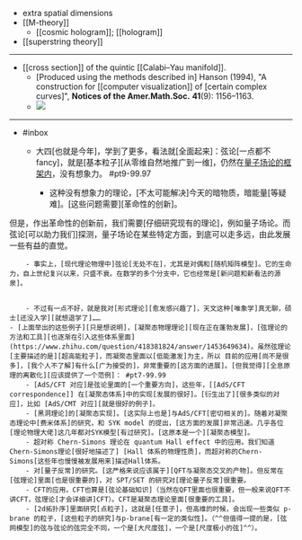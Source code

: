 - extra spatial dimensions
- [[M-theory]]
    - [[cosmic hologram]]; [[hologram]]
- [[superstring theory]]
- ---
- [[cross section]] of the quintic [[Calabi–Yau manifold]].
    - [Produced using the methods described in] Hanson (1994), "A construction for [[computer visualization]] of [certain complex curves]", __Notices of the Amer.Math.Soc.__ **41**(9): 1156–1163.
    - ![](https://firebasestorage.googleapis.com/v0/b/firescript-577a2.appspot.com/o/imgs%2Fapp%2FXELiu-NovaKG%2F5QEAqi-lbw.png?alt=media&token=99430d88-f683-4058-805f-216d7964f44a)
- ---
- #inbox
    - 大四[也就是今年]，学到了更多，看法就[全面起来]：弦论[一点都不 fancy]，就是[基本粒子][从零维自然地推广到一维]，仍然在[量子场论的框架内](https://zhuanlan.zhihu.com/p/398488911)，没有想象力。 #pt9-99.97


        - 这种没有想象力的理论，[不太可能解决]今天的暗物质，暗能量[等疑难]。[这些问题需要][革命性的创新]。

但是，作出革命性的创新前，我们需要[仔细研究现有的理论]，例如量子场论。而弦论[可以助力我们]探测，量子场论在某些特定方面，到底可以走多远，由此发展一些有益的直觉。


        - 事实上，[现代理论物理中]弦论[无处不在]，尤其是对偶和[随机矩阵模型]。它的生命力，自上世纪复兴以来，只盛不衰。在数学的多个分支中，它也经常是[新问题和新看法的源泉]。


        - 不过有一点不好，就是我对[形式理论][愈发感兴趣了]，天文这种[唯象学]真无聊，硕士[还没入学][就想退学了]……
    - [上面举出的这些例子][只是想说明]，[凝聚态物理理论][现在正在蓬勃发展]，[弦理论的方法和工具][也逐渐在引入这些体系里面](https://www.zhihu.com/question/418381824/answer/1453649634)。虽然弦理论[主要描述的是][超高能粒子]，而凝聚态里面以[低能激发]为主，所以 目前的应用[尚不是很多]，[我个人不了解]有什么[广为接受的]，非常重要的[这方面的进展]。[但我觉得][全息原理的离散化][应该提供了一个范例]： #pt7-99.99
        - [AdS/CFT 对应]是弦论里面的[一个重要方向]，这些年，[[AdS/CFT correspondence]] 在[凝聚态体系]中的实现[发展的很好]。[衍生出了][很多类似的对应]，比如 [AdS/CMT 对应][就是很好的例子]。
        - [黑洞理论]的[凝聚态实现]。[这实际上也是]与AdS/CFT[密切相关的]。随着对凝聚态理论中[费米体系]的研究，和 SYK model 的提出，[这方面的发展]非常迅速。几乎各位[理论物理大佬]这几年都对SYK模型[有过研究]。[这原本是一个][凝聚态模型]。
        - 超对称 Chern-Simons 理论在 quantum Hall effect 中的应用。我们知道Chern-Simons理论[很好地描述了] [Hall 体系的物理性质]，而超对称的Chern-Simons[这些年也慢慢被发展用来]描述Hall体系。
        - 对[量子反常]的研究。[这严格来说应该属于][QFT与凝聚态交叉的产物]。但反常在[弦理论]里面[也是很重要的]，对 SPT/SET 的研究对[理论量子反常]很重要。
        - CFT的应用，CFT也算是[弦论基础知识]（当然在QFT里面也很重要，但一般来说QFT不讲CFT，弦理论[才会详细讲]CFT）。CFT是凝聚态理论里面[很重要的工具]。
        - [2d拓扑序]里面研究[点粒子]，这就是[任意子]，但高维的时候，会出现一些类似 p-brane 的粒子，[这些粒子的研究]与p-brane[有一定的类似性]。（^^但值得一提的是，[弦网模型]的弦与弦论的弦完全不同，一个是[大尺度弦]，一个是[尺度极小的弦]^^）。
